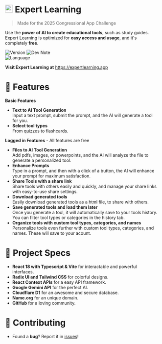# <img src="https://expertlearning.app/logo.svg?width=400" width="25" height="25" /> Expert Learning
> Made for the 2025 Congressional App Challenge

Use the **power of AI to create educational tools**, such as study guides. Expert Learning is optimized for **easy access and usage**, and it's completely **free**.

![Version](https://img.shields.io/badge/version-1.0.6-red) ![Dev Note](https://img.shields.io/badge/Tool%20Sharing%20%26%20Tool%20Settings-gray)
<br />
![Language](https://img.shields.io/badge/language-TypeScript-blue) 

**Visit Expert Learning at** https://expertlearning.app

# 🌿 Features
**Basic Features**<br />
- **Text to AI Tool Generation**<br />Input a text prompt, submit the prompt, and the AI will generate a tool for you.
- **Select tool types**<br />From quizzes to flashcards.

**Logged in Features** - All features are free
- **Files to AI Tool Generation**<br />Add pdfs, images, or powerpoints, and the AI will analyze the file to generate a personalized tool.
- **Enhance Prompts**<br />Type in a prompt, and then with a click of a button, the AI will enhance your prompt for maximum satisfaction.
- **Share Tools with a share link**<br /> Share tools with others easily and quickly, and manage your share links with easy-to-use share settings.
- **Download generated tools**<br />Easily download generated tools as a html file, to share with others.
- **Save generated tools and load them later**<br />Once you generate a tool, it will automatically save to your tools history. You can filter tool types or categories in the history tab.
- **Organize tools with custom tool types, categories, and names**<br />Personalize tools even further with custom tool types, categories, and names. These will save to your acount.

# 🧭 Project Specs
- **React 18 with Typescript & Vite** for interactable and powerful interfaces.
- **Radix UI and Tailwind CSS** for colorful designs.
- **React Context APIs** for a easy API framework.
- **Google Gemini API** for the perfect AI.
- **Cloudflare D1** for an awesome and secure database.
- **Name.org** for an unique domain.
- **GitHub** for a loving community.

# 🍴 Contributing
- Found a **bug**? Report it in [issues](https://github.com/np-stacks/Expert-Learning/issues)!
